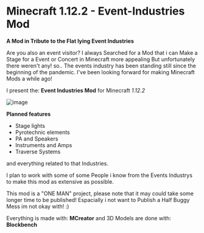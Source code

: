 # Minecraft 1.12.2 - Event-Industries Mod
**A Mod in Tribute to the Flat lying Event Industries**

Are you also an event visitor?
I always Searched for a Mod that i can Make a Stage for a Event or Concert in Minecraft more appealing But unfortunately there weren't any!
so..
The events industry has been standing still since the beginning of the pandemic. I've been looking forward for making Minecraft Mods a while ago!

I present the: **Event Industries Mod** for Minecraft *1.12.2*

![image](https://user-images.githubusercontent.com/84048089/118009764-a4e19400-b34e-11eb-9b9e-2528262ef91a.png)

**Planned features**
- Stage lights
- Pyrotechnic elements
- PA and Speakers
- Instruments and Amps
- Traverse Systems

and everything related to that Industries.

I plan to work with some of some People i know from the Events Industrys to make this mod as extensive as possible.

This mod is a "ONE MAN" project, please note that it may could take some longer time to be published! 
Espacially i not want to Publish a Half Buggy Mess im not okay with! :)

Everything is made with: **MCreator** and 3D Models are done with: **Blockbench**
